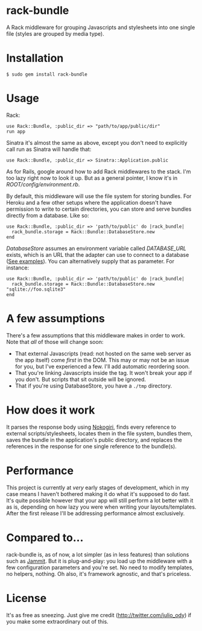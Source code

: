 # rack-bundle

A Rack middleware for grouping Javascripts and stylesheets into one single file (styles are grouped by media type). 

# Installation

    $ sudo gem install rack-bundle

# Usage

Rack:

    use Rack::Bundle, :public_dir => "path/to/app/public/dir"
    run app

Sinatra it's almost the same as above, except you don't need to explicitly call run as Sinatra will handle that:

    use Rack::Bundle, :public_dir => Sinatra::Application.public
    
As for Rails, google around how to add Rack middlewares to the stack. I'm too lazy right now to look it up. But as a general pointer, I know it's in _ROOT/config/environment.rb_.

By default, this middleware will use the file system for storing bundles. For Heroku and a few other setups where the application doesn't have permission to write to certain directories, you can store and serve bundles directly from a database. Like so:

    use Rack::Bundle, :public_dir => 'path/to/public' do |rack_bundle|
      rack_bundle.storage = Rack::Bundle::DatabaseStore.new
    end

_DatabaseStore_ assumes an environment variable called *DATABASE_URL* exists, which is an URL that the adapter can use to connect to a database ([See examples](http://sequel.rubyforge.org/rdoc/files/doc/opening_databases_rdoc.html)). You can alternatively supply that as parameter. For instance:

    use Rack::Bundle, :public_dir => 'path/to/public' do |rack_bundle|
      rack_bundle.storage = Rack::Bundle::DatabaseStore.new "sqlite://foo.sqlite3"
    end
    

# A few assumptions

There's a few assumptions that this middleware makes in order to work. Note that *all* of those will change soon:

* That external Javascripts (read: not hosted on the same web server as the app itself) come *first* in the DOM. This may or may not be an issue for you, but I've experienced a few. I'll add automatic reordering soon.
* That you're linking Javascripts inside the <head> tag. It won't break your app if you don't. But scripts that sit outside will be ignored.
* That if you're using DatabaseStore, you have a `./tmp` directory.

# How does it work

It parses the response body using [Nokogiri](http://nokogiri.org/), finds every reference to external scripts/stylesheets, locates them in the file system, bundles them, saves the bundle in the application's public directory, and replaces the references in the response for one single reference to the bundle(s).

# Performance

This project is currently at *very* early stages of development, which in my case means I haven't bothered making it do what it's supposed to do fast. It's quite possible however that your app will still perform a lot better with it as is, depending on how lazy you were when writing your layouts/templates. After the first release I'll be addressing performance almost exclusively.

# Compared to...

rack-bundle is, as of now, a lot simpler (as in less features) than solutions such as [Jammit](http://documentcloud.github.com/jammit/). But it is plug-and-play: you load up the middleware with a few configuration parameters and you're set. No need to modify templates, no helpers, nothing. Oh also, it's framework agnostic, and that's priceless.

# License

It's as free as sneezing. Just give me credit (http://twitter.com/julio_ody) if you make some extraordinary out of this.